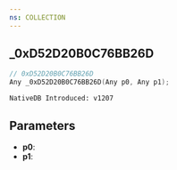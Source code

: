 ```yaml
---
ns: COLLECTION
---
```

## _0xD52D20B0C76BB26D

```c
// 0xD52D20B0C76BB26D
Any _0xD52D20B0C76BB26D(Any p0, Any p1);
```

```
NativeDB Introduced: v1207
```

## Parameters
* **p0**:
* **p1**:
